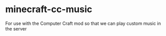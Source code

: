# minecraft-cc-music
For use with the Computer Craft mod so that we can play custom music in the server
